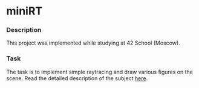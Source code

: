 # miniRT

### Description
This project was implemented while studying at 42 School (Moscow).

### Task
The task is to implement simple raytracing and draw various figures on the scene.
Read the detailed description of the subject [here](https://github.com/mikhdm/miniRT/blob/e4cfd92728d62c51ae210cc3280ff34fb66aa490/en.subject.pdf).

